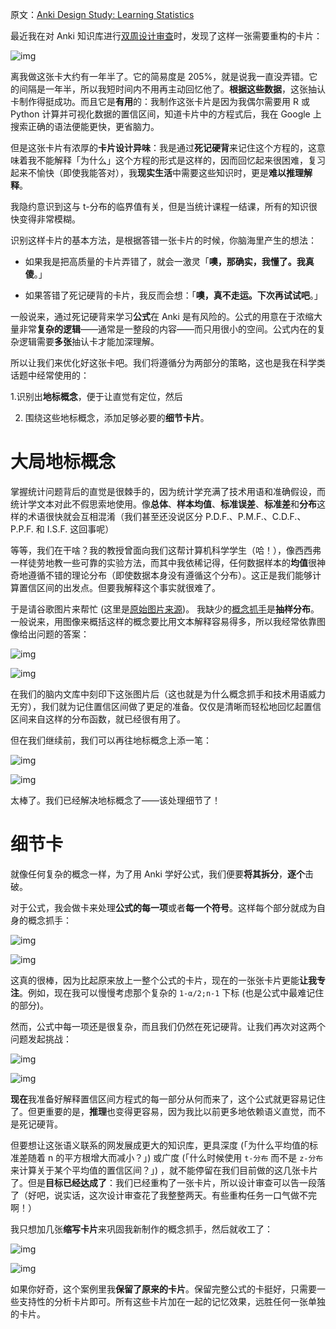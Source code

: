 原文：[Anki Design Study: Learning Statistics](https://ericsiggyscott.medium.com/anki-design-study-learning-statistics-6d5f04bc4908)

最近我在对 Anki 知识库进行[双周设计审查](https://ericsiggyscott.medium.com/anki-tips-the-biweekly-design-review-d9bc430c61af)时，发现了这样一张需要重构的卡片：

![img](https://miro.medium.com/max/1250/1*QVQfzan3DIoTdFupmDkRQg.png)

离我做这张卡大约有一年半了。它的简易度是 205%，就是说我一直没弄错。它的间隔是一年半，所以我短时间内不用再主动回忆他了。**根据这些数据**，这张抽认卡制作得挺成功。而且它是**有用**的：我制作这张卡片是因为我偶尔需要用 R 或 Python 计算并可视化数据的置信区间，知道卡片中的方程式后，我在 Google 上搜索正确的语法便能更快，更省脑力。

但是这张卡片有浓厚的**卡片设计异味**：我是通过**死记硬背**来记住这个方程的，这意味着我不能解释「为什么」这个方程的形式是这样的，因而回忆起来很困难，复习起来不愉快（即使我能答对），我**现实生活**中需要这些知识时，更是**难以推理解释**。

我隐约意识到这与 t-分布的临界值有关，但是当统计课程一结课，所有的知识很快变得非常模糊。

识别这样卡片的基本方法，是根据答错一张卡片的时候，你脑海里产生的想法：

- 如果我是把高质量的卡片弄错了，就会一激灵「**噢，那确实，我懂了。我真傻**。」

- 如果答错了死记硬背的卡片，我反而会想：「**噢，真不走运。下次再试试吧**。」

一般说来，通过死记硬背来学习**公式**在 Anki 是有风险的。公式的用意在于浓缩大量非常**复杂的逻辑**——通常是一整段的内容——而只用很小的空间。公式内在的复杂逻辑需要**多张**抽认卡才能加深理解。

所以让我们来优化好这张卡吧。我们将遵循分为两部分的策略，这也是我在科学类话题中经常使用的：

1.识别出**地标概念**，便于让直觉有定位，然后

2. 围绕这些地标概念，添加足够必要的**细节卡片**。

# 大局地标概念

掌握统计问题背后的直觉是很棘手的，因为统计学充满了技术用语和准确假设，而统计学文本对此不假思索地使用。像**总体**、**样本均值**、**标准误差**、**标准差**和**分布**这样的术语很快就会互相混淆（我们甚至还没说区分 P.D.F.、P.M.F.、C.D.F.、P.P.F. 和 I.S.F. 这回事呢）

等等，我们在干啥？我的教授曾面向我们这帮计算机科学学生（哈！），像西西弗一样徒劳地教一些可靠的实验方法，而其中我依稀记得，任何数据样本的**均值**很神奇地遵循不错的理论分布（即使数据本身没有遵循这个分布）。这正是我们能够计算置信区间的出发点。但要我解释这个事实就很难了。

于是请谷歌图片来帮忙 (这里是[原始图片来源](http://cyberstatistic2018.altervista.org/sampling-distribution/?doing_wp_cron=1608305070.6880528926849365234375))。 我缺少的[概念抓手](https://notes.andymatuschak.org/z5vA4vw86DKNq22xt6pRWhumeRmSzwV6hxRHE)是**抽样分布**。一般说来，用图像来概括这样的概念要比用文本解释容易得多，所以我经常依靠图像给出问题的答案：

![img](https://miro.medium.com/max/60/1*yoHwkvIdzoQLQUFThX0O0w.png?q=20)

![img](https://miro.medium.com/max/1256/1*yoHwkvIdzoQLQUFThX0O0w.png)

在我们的脑内文库中刻印下这张图片后（这也就是为什么概念抓手和技术用语威力无穷），我们就为记住置信区间做了更足的准备。仅仅是清晰而轻松地回忆起置信区间来自这样的分布函数，就已经很有用了。

但在我们继续前，我们可以再往地标概念上添一笔：

![img](https://miro.medium.com/max/60/1*FvdhZJx6b8lp2cVTzDLLdA.png?q=20)

![img](https://miro.medium.com/max/1364/1*FvdhZJx6b8lp2cVTzDLLdA.png)

太棒了。我们已经解决地标概念了——该处理细节了！

# 细节卡

就像任何复杂的概念一样，为了用 Anki 学好公式，我们便要**将其拆分**，**逐个**击破。

对于公式，我会做卡来处理**公式的每一项**或者**每一个符号**。这样每个部分就成为自身的概念抓手：

![img](https://miro.medium.com/max/1358/1*GClcRttSVvkGfN_Qqz8NYA.png)

![img](https://miro.medium.com/max/1354/1*KcXR8_qCVEf0dg_zhrEQqA.png)

这真的很棒，因为比起原来放上一整个公式的卡片，现在的一张张卡片更能**让我专注**。例如，现在我可以慢慢考虑那个复杂的 `1-α/2;n-1` 下标 (也是公式中最难记住的部分)。

然而，公式中每一项还是很复杂，而且我们仍然在死记硬背。让我们再次对这两个问题发起挑战：

![img](https://miro.medium.com/max/1348/1*-kJ9lbwQiEApN9PAqaFNnQ.png)

![img](https://miro.medium.com/max/1348/1*7oxN70a9z-U830rDygWKTA.png)

**现在**我准备好解释置信区间方程式的每一部分从何而来了，这个公式就更容易记住了。但更重要的是，**推理**也变得更容易，因为我比以前更多地依赖语义直觉，而不是死记硬背。

但要想让这张语义联系的网发展成更大的知识库，更具深度 (「为什么平均值的标准差随着 n 的平方根增大而减小？」) 或广度 (「什么时候使用 `t-分布` 而不是 `z-分布` 来计算关于某个平均值的置信区间？」) ，就不能停留在我们目前做的这几张卡片了。但是**目标已经达成了**：我们已经重构了一张卡片，所以设计审查可以告一段落了（好吧，说实话，这次设计审查花了我整整两天。有些重构任务一口气做不完啊！）

我只想加几张**缩写卡片**来巩固我新制作的概念抓手，然后就收工了：

![img](https://miro.medium.com/max/1348/1*9t6XAN2EdEKtNaQvD4bbnA.png)

![img](https://miro.medium.com/max/1334/1*HtYpj8s__zil86Y90295dw.png)

如果你好奇，这个案例里我**保留了原来的卡片**。保留完整公式的卡挺好，只需要一些支持性的分析卡片即可。所有这些卡片加在一起的记忆效果，远胜任何一张单独的卡片。